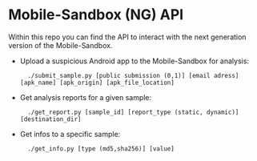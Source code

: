 Mobile-Sandbox (NG) API
=======================

Within this repo you can find the API to interact with the next generation version of the Mobile-Sandbox.

* Upload a suspicious Android app to the Mobile-Sandbox for analysis:
   
        ./submit_sample.py [public submission (0,1)] [email adress] [apk_name] [apk_origin] [apk_file_location]

* Get analysis reports for a given sample:

        ./get_report.py [sample_id] [report_type (static, dynamic)] [destination_dir]

* Get infos to a specific sample:

        ./get_info.py [type (md5,sha256)] [value]

